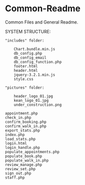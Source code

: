 # Common-Readme
Common Files and General Readme.

SYSTEM STRUCTURE:

    "includes" folder:
  
        Chart.bundle.min.js
        db_config.php
        db_config_email
        db_config_function.php
        footer.html
        header.html
        jquery-3.2.1.min.js
        style.css

    "pictures" folder:
  
        header_logo_01.jpg
        kean_logo_01.jpg
        under_construction.png
       
    appointment.php
    check_in.php
    confirm_booking.php
    confirm_walk_in.php
    export_stats.php
    index.php
    load_stats.php
    login.html
    login_handle.php
    populate_appointments.php
    populate_book.php
    populate_walk_in.php
    review_manage.php
    review_set.php
    sign_out.php
    staff.php

